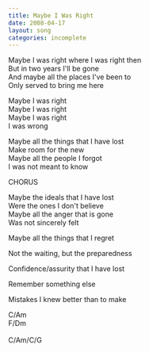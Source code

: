 ```yaml
---
title: Maybe I Was Right
date: 2008-04-17
layout: song
categories: incomplete
---
```

Maybe I was right where I was right then  
But in two years I'll be gone  
And maybe all the places I've been to  
Only served to bring me here

<div class="chorus">
  Maybe I was right<br />
  Maybe I was right<br />
  Maybe I was right<br />
  I was wrong
</div>

Maybe all the things that I have lost  
Make room for the new  
Maybe all the people I forgot  
I was not meant to know

<div class="chorus">CHORUS</div>

Maybe the ideals that I have lost  
Were the ones I don't believe  
Maybe all the anger that is gone  
Was not sincerely felt

Maybe all the things that I regret

Not the waiting, but the preparedness

Confidence/assurity that I have lost

Remember something else

Mistakes I knew better than to make

<div class="chords">
  C/Am<br />
  F/Dm<br />
  <br />
  C/Am/C/G
</div>
